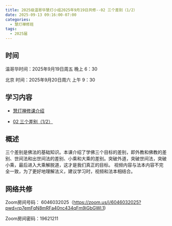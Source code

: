```yaml
---
title: 2025级温哥华慧灯小组2025年9月19日共修--02 三个差别（1/2）
date: 2025-09-13 09:16:00-07:00
categories:
  - 慧灯禅修班
tags:
  - 2025届
---
```

## 时间

温哥华时间：2025年9月19日周五 晚上 6：30

北京 时间：2025年9月20日周六 上午 9：30


## 学习内容


* [慧灯禅修课介绍](http://huidengchanxiu.net/wsb/book1/b1-0)

* [02 三个差别（1/2）](http://huidengchanxiu.net/wsb/book1/p1/01-1/)

## 概述
三个差别是佛法的基础知识。本课介绍了学佛三个目标的差别，即外教和佛教的差别、世间法和出世间法的差别、小乘和大乘的差别。突破外道，突破世间法，突破小乘，最后进入大乘解脱道，这才是我们真正的目标。
视频内容与法本内容不完全一致，为了更好地理解法义，建议学习时，视频和法本相结合。

## 网络共修
Zoom房间号码： 6046032025（https://zoom.us/j/6046032025?pwd=rp7emFqN8mRFa40nc434qFm9iGbGWl.1)

Zoom房间密码：19621211
